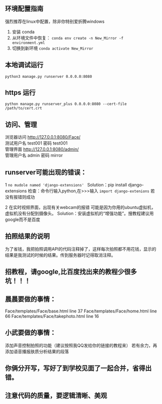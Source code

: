 ## 环境配置指南 
强烈推荐在linux中配置，除非你特别爱折腾windows
1. 安装 conda
2. 从环境文件中恢复：
`conda env create -n New_Mirror -f environment.yml`
3. 切换到新环境
`conda activate New_Mirror`

## 本地调试运行
`python3 manage.py runserver 0.0.0.0:8080`

## https 运行
`python manage.py runserver_plus 0.0.0.0:8080 --cert-file /path/to/cert.crt`

## 访问、管理 
浏览器访问 http://127.0.0.1:8080/Face/  
测试用户名 test001 密码 test001    
管理界面 http://127.0.0.1:8080/admin/  
管理用户名 admin 密码 mirror

## runserver可能出现的错误：
1 `no mudole named 'django-extensions' ` 
Solution：pip install django-extensions 
检查：命令行输入python,在>>>输入 `import django-extenions` 若没有报错则成功

2 在实时视频界面，出现有关webcam的报错
可能是因为你用的ubuntu虚拟机，虚拟机没有分配到摄像头。
Solution：安装虚拟机的“增强功能”。搜教程建议用google而不是百度

## 拍照结果的说明
为了省钱，我把拍照调用API的代码注释掉了，这样每次拍照都不用花钱，显示的结果是我测试的时候的结果。传到服务器时记得取消注释。

## 招教程，请google,比百度找出来的教程少很多坑！！！

## 晨晨要做的事情：
Face/templates/Face/base.html      line 37
Face/templates/Face/home.html      line 66
Face/templates/Face/takephoto.html line 16

## 小武要做的事情：
添加声音控制拍照的功能（建议按照我QQ发给你的链接的教程来）
若有余力，再添加语音播报肤质分析结果的段落

## 你俩分开写，写好了到学校见面了一起合并，省得出错。
## 注意代码的质量，要逻辑清晰、美观
